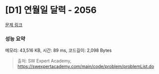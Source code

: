 # [D1] 연월일 달력 - 2056 

[문제 링크](https://swexpertacademy.com/main/code/problem/problemDetail.do?contestProbId=AV5QLkdKAz4DFAUq) 

### 성능 요약

메모리: 43,516 KB, 시간: 89 ms, 코드길이: 2,098 Bytes



> 출처: SW Expert Academy, https://swexpertacademy.com/main/code/problem/problemList.do